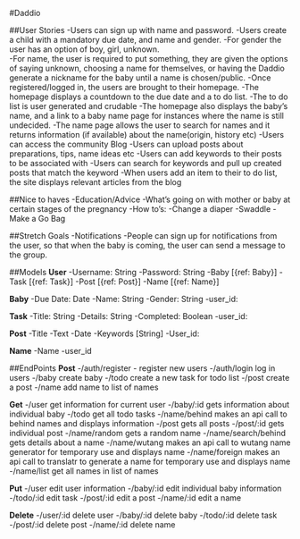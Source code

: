 #Daddio 

##User Stories
-Users can sign up with name and password.
-Users create a child with a mandatory due date, and name and gender. 
 -For gender the user has an option of boy, girl, unknown.  
 -For name, the user is required to put something, they are given the options of saying unknown, choosing a name for themselves, or having the Daddio generate a nickname for the baby until a name is chosen/public.
-Once registered/logged in, the users are brought to their homepage.
-The homepage displays a countdown to the due date and a to do list.
 -The to do list is user generated and crudable
-The homepage also displays the baby’s name, and a link to a baby name page for instances where the name is still undecided.
 -The name page allows the user to search for names and it returns information (if available) about the name(origin, history etc)
-Users can access the community Blog
 -Users can upload posts about preparations, tips, name ideas etc
 -Users can add keywords to their posts to be associated with
 -Users can search for keywords and pull up created posts that match the keyword
-When users add an item to their to do list, the site displays relevant articles from the blog

##Nice to haves 
-Education/Advice
 -What’s going on with mother or baby at certain stages of the pregnancy
 -How to’s:
  -Change a diaper
  -Swaddle
  -Make a Go Bag

##Stretch Goals
-Notifications
 -People can sign up for notifications from the user, so that when the baby is coming, the user can send a message to the group.

##Models
**User**
-Username: String
-Password: String
-Baby [{ref: Baby}]
-Task [{ref: Task}]
-Post [{ref: Post}]
-Name [{ref: Name}]

**Baby**
-Due Date: Date
-Name: String
-Gender: String
-user_id:

**Task**
-Title: String
-Details: String
-Completed: Boolean
-user_id:  

**Post**
-Title
-Text
-Date
-Keywords [String]
-User_id:

**Name**
-Name
-user_id



##EndPoints
**Post**
-/auth/register - register new users
-/auth/login log in users
-/baby create baby
-/todo create a new task for todo list
-/post create a post
-/name add name to list of names

**Get**
-/user get information for current user
-/baby/:id gets information about individual baby
-/todo get all todo tasks
-/name/behind makes an api call to behind names and displays information
-/post gets all posts
-/post/:id gets individual post
-/name/random gets a random name
-/name/search/behind gets details about a name
-/name/wutang makes an api call to wutang name generator for temporary use and displays name
-/name/foreign makes an api call to translatr to generate a name for temporary use and displays name
-/name/list get all names in list of names

**Put**
-/user edit user information
-/baby/:id edit individual baby information
-/todo/:id edit task
-/post/:id edit a post
-/name/:id edit a name

**Delete**
-/user/:id delete user
-/baby/:id delete baby
-/todo/:id delete task
-/post/:id delete post
-/name/:id delete name
